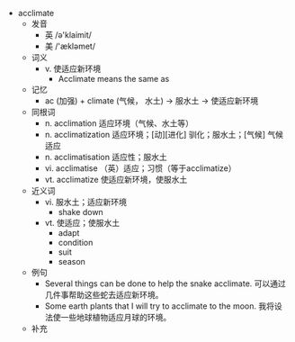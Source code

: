 - acclimate
  - 发音
    - 英 /ə'klaimit/
    - 美 /'ækləmet/
  - 词义
    - v. 使适应新环境
      - Acclimate means the same as 
  - 记忆
    - ac (加强) + climate (气候， 水土) → 服水土 → 使适应新环境
  - 同根词
    - n. acclimation 适应环境（气候、水土等）
    - n. acclimatization 适应环境；[动][进化] 驯化；服水土；[气候] 气候适应
    - n. acclimatisation 适应性；服水土
    - vi. acclimatise （英）适应；习惯（等于acclimatize）
    - vt. acclimatize 使适应新环境，使服水土
  - 近义词
    - vi. 服水土；适应新环境
      - shake down
    - vt. 使适应；使服水土
      - adapt
      - condition
      - suit
      - season
  - 例句
    - Several things can be done to help the snake acclimate. 可以通过几件事帮助这些蛇去适应新环境。
    - Some earth plants that I will try to acclimate to the moon. 我将设法使一些地球植物适应月球的环境。
  - 补充